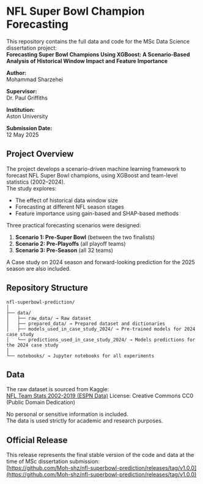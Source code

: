 # NFL Super Bowl Champion Forecasting

This repository contains the full data and code for the MSc Data Science dissertation project:  
**Forecasting Super Bowl Champions Using XGBoost: A Scenario-Based Analysis of Historical Window Impact and Feature Importance**

**Author:**  
Mohammad Sharzehei

**Supervisor:**  
Dr. Paul Griffiths  

**Institution:**  
Aston University  

**Submission Date:**  
12 May 2025

## Project Overview

The project develops a scenario-driven machine learning framework to forecast NFL Super Bowl champions, using XGBoost and team-level statistics (2002–2024).  
The study explores:
- The effect of historical data window size
- Forecasting at different NFL season stages
- Feature importance using gain-based and SHAP-based methods

Three practical forecasting scenarios were designed:
1. **Scenario 1: Pre-Super Bowl** (between the two finalists)
2. **Scenario 2: Pre-Playoffs** (all playoff teams)
3. **Scenario 3: Pre-Season** (all 32 teams)

A Case study on 2024 season and forward-looking prediction for the 2025 season are also included.

## Repository Structure

```
nfl-superbowl-prediction/
│
├── data/
│   ├── raw_data/ → Raw dataset
│   ├── prepared_data/ → Prepared dataset and dictionaries
│   ├── models_used_in_case_study_2024/ → Pre-trained models for 2024 case study
│   └── predictions_used_in_case_study_2024/ → Models predictions for the 2024 case study
│
└── notebooks/ → Jupyter notebooks for all experiments
```

## Data

The raw dataset is sourced from Kaggle:  
[NFL Team Stats 2002-2019 (ESPN Data)](https://www.kaggle.com/datasets/cviaxmiwnptr/nfl-team-stats-20022019-espn)
License: Creative Commons CC0 (Public Domain Dedication)

No personal or sensitive information is included.  
The data is used strictly for academic and research purposes.

## Official Release

This release represents the final stable version of the code and data at the time of MSc dissertation submission:  
[https://github.com/Moh-shz/nfl-superbowl-prediction/releases/tag/v1.0.0](https://github.com/Moh-shz/nfl-superbowl-prediction/releases/tag/v1.0.0)
